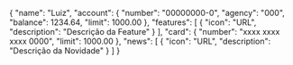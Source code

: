 {
    "name": "Luiz",
    "account": {
        "number": "00000000-0",
        "agency": "000",
        "balance": 1234.64,
        "limit": 1000.00
    },
    "features": [
        {
            "icon": "URL",
            "description": "Descrição da Feature"
        }
    ],
    "card": {
        "number": "xxxx xxxx xxxx 0000",
        "limit": 1000.00
    },
    "news": [
        {
          "icon": "URL",
          "description": "Descrição da Novidade"
        }
      ]
}
